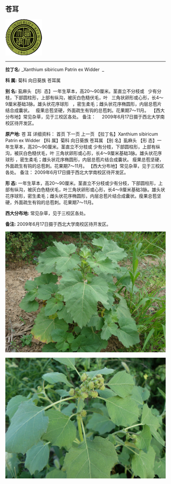 ## 苍耳

![西北大学校园网络植物志](JPG/nwu.gif)

---

**拉丁名:**  _Xanthium sibiricum Patrin ex Widder  _

**科 属:** 菊科 向日葵族 苍耳属

**别 名:** 虱麻头
 【形  态】一年生草本，高20～90厘米。茎直立不分枝或
  少有分枝，下部圆柱形，上部有纵沟，被灰白色糙伏毛，叶
  三角状卵形或心形，长4～9厘米基础3脉。雄头状花序球形
  ，密生柔毛；雌头状花序椭圆形，内层总苞片结合成囊状。
  瘦果总苞坚硬，外面疏生有钩的总苞刺。花果期7～11月。
 【西大分布地】常见杂草，见于三校区各处。
备注：
    2009年6月17日摄于西北大学南校区待开发区。
  

**原产地:** 苍 耳
详细资料： 首页 下一页 上一页
【拉丁名】Xanthium sibiricum Patrin ex Widder 
【科 属】菊科 向日葵族 苍耳属
【别 名】虱麻头
 【形 态】一年生草本，高20～90厘米。茎直立不分枝或
 少有分枝，下部圆柱形，上部有纵沟，被灰白色糙伏毛，叶
 三角状卵形或心形，长4～9厘米基础3脉。雄头状花序球形
 ，密生柔毛；雌头状花序椭圆形，内层总苞片结合成囊状。
 瘦果总苞坚硬，外面疏生有钩的总苞刺。花果期7～11月。
【西大分布地】常见杂草，见于三校区各处。
备注：
 2009年6月17日摄于西北大学南校区待开发区。
 

**形  态:** 一年生草本，高20～90厘米。茎直立不分枝或少有分枝，下部圆柱形，上部有纵沟，被灰白色糙伏毛，叶三角状卵形或心形，长4～9厘米基础3脉。雄头状花序球形，密生柔毛；雌头状花序椭圆形，内层总苞片结合成囊状。瘦果总苞坚硬，外面疏生有钩的总苞刺。花果期7～11月。

**西大分布地:** 常见杂草，见于三校区各处。

**备注:** 2009年6月17日摄于西北大学南校区待开发区。

![苍耳](JPG/苍耳.JPG) 

![苍耳](JPG/苍耳1.JPG) 

